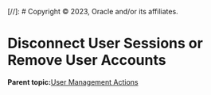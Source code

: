 [//]: # Copyright © 2023, Oracle and/or its affiliates.

# Disconnect User Sessions or Remove User Accounts

**Parent topic:**[User Management Actions](../topics/cockpit-usermanage.md)

